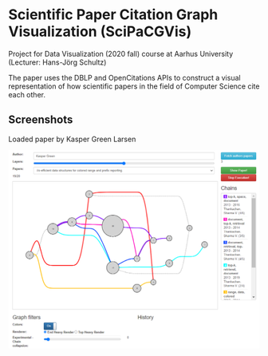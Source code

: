 # Scientific Paper Citation Graph Visualization (SciPaCGVis)
Project for Data Visualization (2020 fall) course at Aarhus University (Lecturer: Hans-Jörg Schultz)

The paper uses the DBLP and OpenCitations APIs to construct a visual representation of how scientific papers in the field of Computer Science cite each other.

## Screenshots
Loaded paper by Kasper Green Larsen

![Screenshot of Paper by Kasper Green](./docs/Screenshot_IO_Paper.PNG)